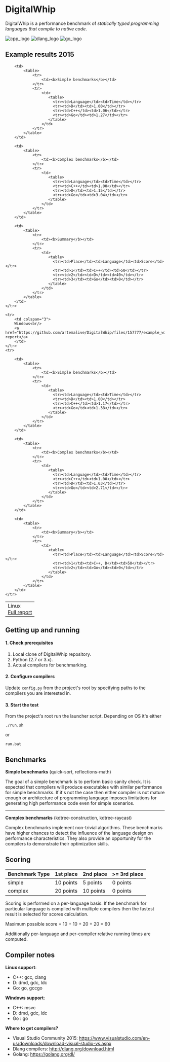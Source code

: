 DigitalWhip
===========

DigitalWhip is a performance benchmark of _statically typed programming languages that compile to native code_.

![cpp_logo](https://cloud.githubusercontent.com/assets/4964024/23078950/673511b2-f553-11e6-8fde-53b318ae2a18.png)
![dlang_logo](https://cloud.githubusercontent.com/assets/4964024/23079892/741f50fa-f557-11e6-8815-e15ad5e48b7e.png)
![go_logo](https://cloud.githubusercontent.com/assets/4964024/23079852/49f3268a-f557-11e6-8af3-78cac1b699ce.png)

Example results 2015
--------------------
<table>
    <tr>
        <td colspan="3">
         Linux<br/>
         <a href="https://github.com/artemalive/DigitalWhip/files/157778/example_linux_results.txt">Full report</a>
        </td>
    </tr>
    <tr>
    
        <td>
            <table>
                <tr>
                    <td><b>Simple benchmarks</b></td>
                </tr>
                <tr>
                    <td>
                       <table>
                         <tr><td>Language</td><td>Time</td></tr>
                         <tr><td>D</td><td>1.00</td></tr>
                         <tr><td>C++</td><td>1.06</td></tr>
                         <tr><td>Go</td><td>1.27</td></tr>
                       </table>
                    </td>
                </tr>
            </table>
        </td>
        
        <td>
            <table>
                <tr>
                    <td><b>Complex benchmarks</b></td>
                </tr>
                <tr>
                    <td>
                       <table>
                         <tr><td>Language</td><td>Time</td></tr>
                         <tr><td>C++</td><td>1.00</td></tr>
                         <tr><td>D</td><td>1.15</td></tr>
                         <tr><td>Go</td><td>3.04</td></tr>
                       </table>
                    </td>
                </tr>
            </table>
        </td>
        
        <td>
            <table>
                <tr>
                    <td><b>Summary</b></td>
                </tr>
                <tr>
                    <td>
                       <table>
                         <tr><td>Place</td><td>Language</td><td>Score</td></tr>
                         <tr><td>1</td><td>C++</td><td>50</td></tr>
                         <tr><td>2</td><td>D</td><td>40</td></tr>
                         <tr><td>3</td><td>Go</td><td>0</td></tr>
                       </table>
                    </td>
                </tr>
            </table>
        </td>
    </tr>
    
    <tr>
        <td colspan="3">
        Windows<br/>
        <a href="https://github.com/artemalive/DigitalWhip/files/157777/example_windows_results.txt">Full report</a>
        </td>
    </tr>
    <tr>
    
        <td>
            <table>
                <tr>
                    <td><b>Simple benchmarks</b></td>
                </tr>
                <tr>
                    <td>
                       <table>
                         <tr><td>Language</td><td>Time</td></tr>
                         <tr><td>D</td><td>1.00</td></tr>
                         <tr><td>C++</td><td>1.17</td></tr>
                         <tr><td>Go</td><td>1.38</td></tr>
                       </table>
                    </td>
                </tr>
            </table>
        </td>
        
        <td>
            <table>
                <tr>
                    <td><b>Complex benchmarks</b></td>
                </tr>
                <tr>
                    <td>
                       <table>
                         <tr><td>Language</td><td>Time</td></tr>
                         <tr><td>C++</td><td>1.00</td></tr>
                         <tr><td>D</td><td>1.03</td></tr>
                         <tr><td>Go</td><td>2.71</td></tr>
                       </table>
                    </td>
                </tr>
            </table>
        </td>
        
        <td>
            <table>
                <tr>
                    <td><b>Summary</b></td>
                </tr>
                <tr>
                    <td>
                       <table>
                         <tr><td>Place</td><td>Language</td><td>Score</td></tr>
                         <tr><td>1</td><td>C++, D</td><td>50</td></tr>
                         <tr><td>2</td><td>Go</td><td>0</td></tr>
                       </table>
                    </td>
                </tr>
            </table>
        </td>
    </tr>
</table>

Getting up and running
----------------------
#### 1. Check prerequisites
1. Local clone of DigitalWhip repository.
2. Python (2.7 or 3.x).
3. Actual compilers for benchmarking.

#### 2. Configure compilers
Update `config.py` from the project's root by specifying paths to the compilers you are interested in.

#### 3. Start the test
From the project's root run the launcher script. Depending on OS it's either

    ./run.sh
    
or

    run.bat
    
Benchmarks
----------

**Simple benchmarks** (quick-sort, reflections-math)

The goal of a simple benchmark is to perform basic sanity check. It is expected that compilers will produce executables with similar performance for simple benchmarks. If it's not the case then either compiler is not mature enough or architecture of programming language imposes limitations for generating high performance code even for simple scenarios.

***

**Complex benchmarks** (kdtree-construction, kdtree-raycast)

Complex benchmarks implement non-trivial algorithms. These benchmarks have higher chances to detect the influence of the language design on performance characteristics. They also provide an opportunity for the compilers to demonstrate their optimization skills.

Scoring
-------

| Benchmark Type | 1st place  | 2nd place  | >= 3rd place |
| -------------- |------------|------------|--------------|
| simple         | 10 points  | 5  points  | 0 points     |
| complex        | 20 points  | 10 points  | 0 points     |

Scoring is performed on a per-language basis. If the benchmark for particular language is compiled with multiple compilers then the fastest result is selected for scores calculation.

Maximum possible score = 10 + 10 + 20 + 20 = 60

Additionally per-language and per-compiler relative running times are computed.

Compiler notes
--------------
**Linux support**:
* C++: gcc, clang
* D: dmd, gdc, ldc
* Go: go, gccgo

**Windows support**:
* C++: msvc
* D: dmd, gdc, ldc
* Go : go

**Where to get compilers?**
* Visual Studio Community 2015: https://www.visualstudio.com/en-us/downloads/download-visual-studio-vs.aspx
* Dlang compilers: http://dlang.org/download.html
* Golang: https://golang.org/dl/
